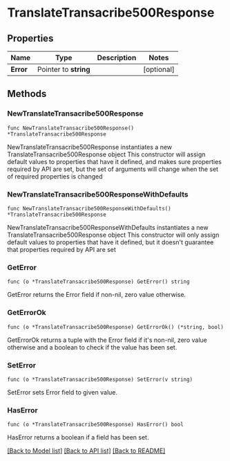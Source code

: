 # TranslateTransacribe500Response

## Properties

Name | Type | Description | Notes
------------ | ------------- | ------------- | -------------
**Error** | Pointer to **string** |  | [optional] 

## Methods

### NewTranslateTransacribe500Response

`func NewTranslateTransacribe500Response() *TranslateTransacribe500Response`

NewTranslateTransacribe500Response instantiates a new TranslateTransacribe500Response object
This constructor will assign default values to properties that have it defined,
and makes sure properties required by API are set, but the set of arguments
will change when the set of required properties is changed

### NewTranslateTransacribe500ResponseWithDefaults

`func NewTranslateTransacribe500ResponseWithDefaults() *TranslateTransacribe500Response`

NewTranslateTransacribe500ResponseWithDefaults instantiates a new TranslateTransacribe500Response object
This constructor will only assign default values to properties that have it defined,
but it doesn't guarantee that properties required by API are set

### GetError

`func (o *TranslateTransacribe500Response) GetError() string`

GetError returns the Error field if non-nil, zero value otherwise.

### GetErrorOk

`func (o *TranslateTransacribe500Response) GetErrorOk() (*string, bool)`

GetErrorOk returns a tuple with the Error field if it's non-nil, zero value otherwise
and a boolean to check if the value has been set.

### SetError

`func (o *TranslateTransacribe500Response) SetError(v string)`

SetError sets Error field to given value.

### HasError

`func (o *TranslateTransacribe500Response) HasError() bool`

HasError returns a boolean if a field has been set.


[[Back to Model list]](../README.md#documentation-for-models) [[Back to API list]](../README.md#documentation-for-api-endpoints) [[Back to README]](../README.md)



